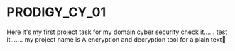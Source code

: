 # PRODIGY_CY_01
Here it's my first project task for my domain cyber security
check it......
test it.......
my project name is A encryption and decryption tool for a plain text📲
